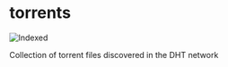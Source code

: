torrents 
========
![Indexed](https://img.shields.io/badge/indexed-25319-blue)

Collection of torrent files discovered in the DHT network
